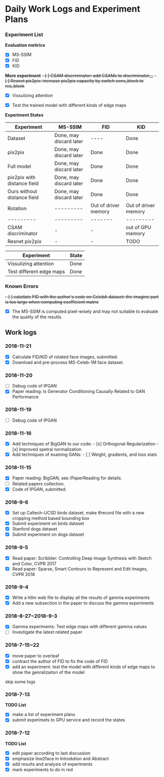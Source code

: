 # Daily Work Logs and Experiment Plans

### Experiment List
**Evaluation metirics**
- [x] MS-SSIM
- [x] FID
- [x] KID

**More experiment**
~~- [ ] CSAM discriminator: add CSAMs to discriminator__~~
~~- [ ] Resnet pix2pix: increase pix2pix capacity by switch conv_block to res_block~~
- [x] Vissulizing attention
- [x] Test the trained model with different kinds of edge maps


**Experiment States**

Experiment                  | MS-SSIM                 | FID      | KID  |
---------                   | ---------               |-------   |------|
Dataset                     | Done, may discard later | ----     | Done |
pix2pix                     | Done, may discard later | Done     | Done |
Full model                  | Done, may discard later | Done     | Done |
pix2pix with distance field | Done, may discard later | Done     | Done |
Ours without distance field | Done, may discard later | Done     | Done |
Rotation                    | ---------               | Out of driver memory | Out of driver memory |
---------                   | --------- |-------| ---------     |
CSAM discriminator          | -         | -     | out of GPU memory|
Resnet pix2pix              | -         | -     | TODO          |

Experiment                  | State                             |
---------                   |---------                          |
Vissulizing attention       | Done                              |
Test different edge maps    | Done                              |



### Known Errors
~~- [ ] calutlate FID with the author's code on CelebA dataset: the imagine part is too large when computing coefficient matrix~~
- [x] The MS-SSIM is computed pixel-wisely and may not suitable to evaluate the quality of the resutls.

## Work logs
### 2018-11-21
- [x] Calculate FID/KID of rotated face images, submitted.
- [x] Download and pre-process MS-Celeb-1M face dataset.
### 2018-11-20
- [ ] Debug code of IPGAN
- [x] Paper reading: Is Generator Conditioning Causally Related to GAN Performance
### 2018-11-19
- [ ] Debug code of IPGAN
### 2018-11-16
- [x] Add techniques of BigGAN to our code:
      - [x] Orthogonal Regularization
      - [x] Improved spetral normalization
- [x] Add techniques of examing GANs:
      - [ ] Weight, gradients, and loss stats

### 2018-11-15
- [x] Paper reading: BigGAN, see /PaperReading for details.
- [ ] Related papers collection.
- [x] Code of IPGAN, submitted.

### 2018-9-6
- [x] Set up Caltech-UCSD birds dataset, make tfrecord file with a new cropping method based bounding box
- [x] Submit experiment on birds dataset
- [x] Stanford dogs dataset
- [x] Submit experiment on dogs dataset

### 2018-9-5
- [x] Read paper: Scribbler: Controlling Deep Image Synthesis with Sketch and Color, CVPR 2017 
- [x] Read paper: Sparse, Smart Contours to Represent and Edit Images, CVPR 2018

### 2018-9-4
- [x] Write a htlm web file to display all the results of gamma experiments
- [x] Add a new subsection in the paper to discuss the gamma experiments

### 2018-8-27~2018-9-3
- [x] Gamma experiments: Test edge maps with different gamma values
- [ ] Investigate the latest related paper

### 2018-7-15~22
- [x] move paper to overleaf
- [x] contract the author of FID to fix the code of FID
- [x] add an experiment: test the model with different kinds of edge maps to show the genralizaiton of the model

skip some logs

### 2018-7-13
**TODO List**

- [x] make a list of experiment plans
- [x] submit experimets to GPU service and record the states
### 2018-7-12
**TODO List**

- [x] edit paper according to last discussion
- [x] emphasize line2face in Introdution and Abstract
- [x] add results and analysis of experiments
- [x] mark experiments to do in red
